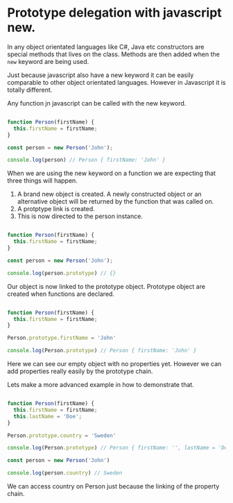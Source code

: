 # Prototype delegation with javascript new.

In any object orientated languages like C#, Java etc constructors are special methods that lives on the class. Methods are then added when the ``` new ``` keyword are being used.

Just because javascript also have a new keyword it can be easily comparable to other object orientated languages. However in Javascript it is totally different.

Any function jn javascript can be called with the new keyword.


```js

function Person(firstName) {
  this.firstName = firstName;
}

const person = new Person('John');

console.log(person) // Person { firstName: 'John' }
```

When we are using the new keyword on a function we are expecting that three things will happen.

1. A brand new object is created. A newly constructed object or an alternative object will be returned by the function that was called on.
2. A protptype link is created.
3. This is now directed to the person instance.

```js

function Person(firstName) {
  this.firstName = firstName;
}

const person = new Person('John');

console.log(person.prototype) // {}
```

Our object is now linked to the prototype object. Prototype object are created when functions are declared. 

```js

function Person(firstName) {
  this.firstName = firstName;
}

Person.prototype.firstName = 'John'

console.log(Person.prototype) // Person { firstName: 'John' }
```

Here we can see our empty object with no properties yet. However we can add properties really easily by the prototype chain.

Lets make a more advanced example in how to demonstrate that. 

```js

function Person(firstName) {
  this.firstName = firstName;
  this.lastName = 'Doe';
}

Person.prototype.country = 'Sweden'

console.log(Person.prototype) // Person { firstName: '', lastName = 'Doe' }

const person = new Person('John')

console.log(person.country) // Sweden
```

We can access country on Person just because the linking of the property chain.